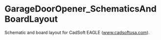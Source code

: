 GarageDoorOpener_SchematicsAndBoardLayout
=========================================

Schematic and board layout for CadSoft EAGLE (www.cadsoftusa.com).
